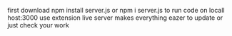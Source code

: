 first download npm install server.js or npm i server.js to run code on locall host:3000 use extension live server makes everything eazer to update or just check your work
